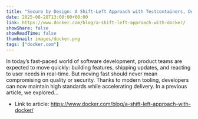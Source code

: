 ```yaml
---
title: "Secure by Design: A Shift-Left Approach with Testcontainers, Docker Scout, and Hardened Images"
date: 2025-08-28T13:00:00+00:00
link: https://www.docker.com/blog/a-shift-left-approach-with-docker/
showShare: false
showReadTime: false
thumbnail: images/docker.png
tags: ["docker.com"]
---
```

In today’s fast-paced world of software development, product teams are expected to move quickly: building features, shipping updates, and reacting to user needs in real-time. But moving fast should never mean compromising on quality or security. Thanks to modern tooling, developers can now maintain high standards while accelerating delivery. In a previous article, we explored...

- Link to article: https://www.docker.com/blog/a-shift-left-approach-with-docker/